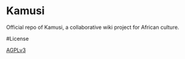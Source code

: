 # Kamusi
Official repo of Kamusi, a collaborative wiki project for African culture.

#License

[AGPLv3](https://www.gnu.org/licenses/agpl-3.0.en.html)
